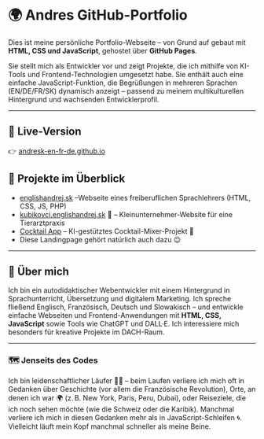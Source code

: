 # 🌍 Andres GitHub-Portfolio

Dies ist meine persönliche Portfolio-Webseite – von Grund auf gebaut mit **HTML, CSS und JavaScript**, gehostet über **GitHub Pages**.

Sie stellt mich als Entwickler vor und zeigt Projekte, die ich mithilfe von KI-Tools und Frontend-Technologien umgesetzt habe. Sie enthält auch eine einfache JavaScript-Funktion, die Begrüßungen in mehreren Sprachen (EN/DE/FR/SK) dynamisch anzeigt – passend zu meinem multikulturellen Hintergrund und wachsenden Entwicklerprofil.

---

## 🔗 Live-Version  
👉 [andresk-en-fr-de.github.io](https://andresk-en-fr-de.github.io)


## 🧪 Projekte im Überblick
- [englishandrej.sk](https://englishandrej.sk) –Webseite eines freiberuflichen Sprachlehrers (HTML, CSS, JS, PHP)  
- [kubikovci.englishandrej.sk](https://kubikovci.englishandrej.sk) 🐾 – Kleinunternehmer-Website für eine Tierarztpraxis  
- [Cocktail App](https://andresk-en-fr-de.github.io/andre-s-cocktail-app/) – KI-gestütztes Cocktail-Mixer-Projekt 🍹  
- Diese Landingpage gehört natürlich auch dazu 😉

---

## 🧠 Über mich

Ich bin ein autodidaktischer Webentwickler mit einem Hintergrund in Sprachunterricht, Übersetzung und digitalem Marketing. Ich spreche fließend Englisch, Französisch, Deutsch und Slowakisch – und entwickle einfache Webseiten und Frontend-Anwendungen mit **HTML, CSS, JavaScript** sowie Tools wie ChatGPT und DALL·E. Ich interessiere mich besonders für kreative Projekte im DACH-Raum.

---

### 🗺️ Jenseits des Codes

Ich bin leidenschaftlicher Läufer 🏃‍♂️ – beim Laufen verliere ich mich oft in Gedanken über Geschichte (vor allem die Französische Revolution), Orte, an denen ich war 🌍 (z. B. New York, Paris, Peru, Dubai), oder Reiseziele, die ich noch sehen möchte (wie die Schweiz oder die Karibik). Manchmal verliere ich mich in diesen Gedanken mehr als in JavaScript-Schleifen 🌀. Vielleicht läuft mein Kopf manchmal schneller als meine Beine.
